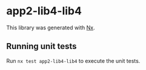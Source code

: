 # app2-lib4-lib4

This library was generated with [Nx](https://nx.dev).

## Running unit tests

Run `nx test app2-lib4-lib4` to execute the unit tests.

